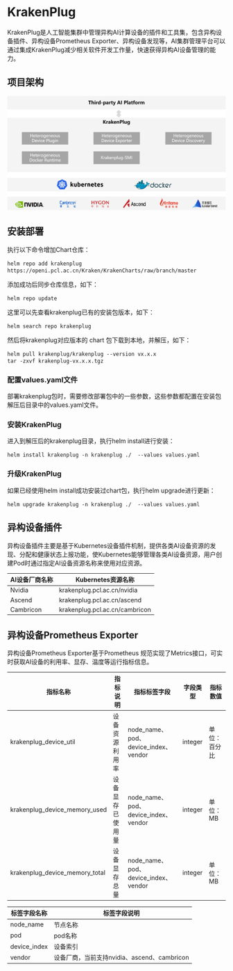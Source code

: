 # KrakenPlug

KrakenPlug是人工智能集群中管理异构AI计算设备的插件和工具集，包含异构设备插件、异构设备Prometheus Exporter、异构设备发现等，AI集群管理平台可以通过集成KrakenPlug减少相关软件开发工作量，快速获得异构AI设备管理的能力。

## 项目架构

![architecture](./docs/imgs/architecture.png)



## 安装部署

执行以下命令增加Chart仓库：

```
helm repo add krakenplug https://openi.pcl.ac.cn/Kraken/KrakenCharts/raw/branch/master
```

添加成功后同步仓库信息，如下：
```
helm repo update
```

这里可以先查看krakenplug已有的安装包版本，如下：
```
helm search repo krakenplug
```

然后将krakenplug对应版本的 chart 包下载到本地，并解压，如下：
```
helm pull krakenplug/krakenplug --version vx.x.x
tar -zxvf krakenplug-vx.x.x.tgz
```

### 配置values.yaml文件

部署krakenplug包时，需要修改部署包中的一些参数，这些参数都配置在安装包解压后目录中的values.yaml文件。

### 安装KrakenPlug
进入到解压后的krakenplug目录，执行helm install进行安装：

```
helm install krakenplug -n krakenplug ./  --values values.yaml
```

### 升级KrakenPlug
如果已经使用helm install成功安装过chart包，执行helm upgrade进行更新：

```
helm upgrade krakenplug -n krakenplug ./  --values values.yaml
```



## 异构设备插件

异构设备插件主要是基于Kubernetes设备插件机制，提供各类AI设备资源的发现、分配和健康状态上报功能，使Kubernetes能够管理各类AI设备资源，用户创建Pod时通过指定AI设备资源名称来使用对应资源。

| AI设备厂商名称 | Kubernetes资源名称             |
| -------------- | ------------------------------ |
| Nvidia         | krakenplug.pcl.ac.cn/nvidia    |
| Ascend         | krakenplug.pcl.ac.cn/ascend    |
| Cambricon      | krakenplug.pcl.ac.cn/cambricon |



## 异构设备Prometheus Exporter

异构设备Prometheus Exporter基于Prometheus 规范实现了Metrics接口，可实时获取AI设备的利用率、显存、温度等运行指标信息。

| **指标名称**                   | **指标说明**     | **指标标签字段**                     | **字段类型** | **指标数值** |
| ------------------------------ | ---------------- | ------------------------------------ | ------------ | ------------ |
| krakenplug_device_util         | 设备资源利用率   | node_name、pod、device_index、vendor | integer      | 单位：百分比 |
| krakenplug_device_memory_used  | 设备显存已使用量 | node_name、pod、device_index、vendor | integer      | 单位：MB     |
| krakenplug_device_memory_total | 设备显存总量     | node_name、pod、device_index、vendor | integer      | 单位：MB     |

| 标签字段名称 | 标签字段说明                                |
| ------------ | ------------------------------------------- |
| node_name    | 节点名称                                    |
| pod          | pod名称                                     |
| device_index | 设备索引                                    |
| vendor       | 设备厂商，当前支持nvidia、ascend、cambricon |

